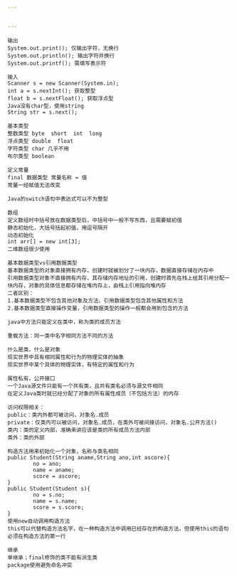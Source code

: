 ```yaml
---


---
```


<pre><code>输出
System.out.print(); 仅输出字符，无换行
System.out.println(); 输出字符并换行
System.out.printf(); 需填写表示符

输入
Scanner s = new Scanner(System.in);
int a = s.nextInt(); 获取整型
float b = s.nextFloat(); 获取浮点型
Java没有char型，使用string
String str = s.next();

基本类型
整数类型 byte  short  int  long
浮点类型 double  float
字符类型 char 几乎不用
布尔类型 boolean

定义常量
final 数据类型 常量名称 = 值
常量一经赋值无法改变

Java的switch语句中表达式可以不为整型

数组
定义数组时中括号放在数据类型后，中括号中一般不写东西，且需要赋初值
静态初始化，大括号括起初值，用逗号隔开
动态初始化
int arr[] = new int[3];
二维数组很少使用

基本数据类型vs引用数据类型
基本数据类型的对象直接拥有内存，创建时就被划分了一块内存，数据直接存储在内存中
引用数据类型对象不直接拥有内存，其存储内存地址的引用，创建时首先在栈上给其引用分配一块内存，对象的具体信息都存储在堆内存上，由栈上引用指向堆内存
二者区别：
1.基本数据类型不包含其他对象及方法，引用数据类型包含其他属性和方法
2.基本数据类型直接操作变量，引用数据类型的操作一般都会用到包含的方法

java中方法只能定义在类中，称为类的成员方法

重载方法：同一类中名字相同方法不同的方法

什么是类，什么是对象
现实世界中具有相同属性和行为的物理实体的抽象
现实世界中某个具体的物理实体，有特定的属性和行为

属性私有，公开接口
一个Java源文件只能有一个共有类，且共有类名必须与源文件相同
在定义Java类时就已经分配了对象的所有属性成员（不包括方法）的内存

访问权限相关：
public：类内外都可被访问，对象名.成员
private：仅类内可以被访问，对象名.成员，在类外可被间接访问，对象名.公开方法()
类内：类的定义内部，准确来讲应该是类的所有成员方法内部
类外：类的外部

构造方法用来初始化一个对象，名称与类名相同
public Student(String aname,String ano,int ascore){
		no = ano;
		name = aname;
		score = ascore;
}
public Student(Student s){
		no = s.no;
		name = s.name;
		score = s.score;
}
使用new自动调用构造方法
this可以代替构造方法名字，在一种构造方法中调用已经存在的构造方法，但使用this的语句必须在构造方法的第一行

继承
单继承；final修饰的类不能有派生类
package使用避免命名冲突
</code></pre>

